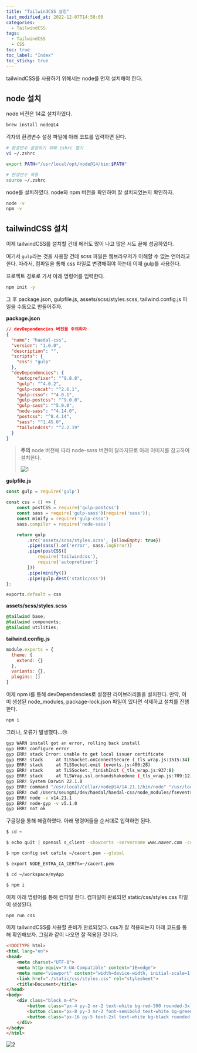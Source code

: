 ```yaml
---
title: "TailwindCSS 설정"
last_modified_at: 2022-12-07T14:50:00
categories:
  - TailwindCSS
tags:
  - TailwindCSS
  - CSS
toc: true
toc_label: "Index"
toc_sticky: true
---
```


tailwindCSS를 사용하기 위해서는 node를 먼저 설치해야 한다.

## node 설치

node 버전은 14로 설치하였다.

```bash
brew install node@14
```

각자의 환경변수 설정 파일에 아래 코드를 입력하면 된다.

```bash
# 환경변수 설정하기 위해 zshrc 열기
vi ~/.zshrc
```

```bash
export PATH="/usr/local/opt/node@14/bin:$PATH"
```

```bash
# 환경변수 적용
source ~/.zshrc
```

node를 설치하였다. node와 npm 버전을 확인하여 잘 설치되었는지 확인하자.

```bash
node -v
npm -v
```

## tailwindCSS 설치

이제 tailwindCSS를 설치할 건데 에러도 많이 나고 많은 시도 끝에 성공하였다.

여기서 `gulp`라는 것을 사용할 건데 scss 파일은 웹브라우저가 이해할 수 없는 언어라고 한다. 따라서, 컴파일을 통해 css 파일로 변경해줘야 하는데 이때 gulp를 사용한다.

프로젝트 경로로 가서 아래 명령어를 입력한다.

```bash
npm init -y
```

그 후 package.json, gulpfile.js, assets/scss/styles.scss, tailwind.config.js 파일을 수동으로 만들어주자.

**package.json**

```json
// devDependencies 버전을 주의하자
{
  "name": "haedal-css",
  "version": "1.0.0",
  "description": "",
  "scripts": {
    "css": "gulp"
  },
  "devDependencies": {
    "autoprefixer": "^9.8.8",
    "gulp": "^4.0.2",
    "gulp-concat": "^2.6.1",
    "gulp-csso": "^4.0.1",
    "gulp-postcss": "^9.0.0",
    "gulp-sass": "^5.0.0",
    "node-sass": "^4.14.0",
    "postcss": "^8.4.14",
    "sass": "^1.45.0",
    "tailwindcss": "^2.2.19"
  }
}
```

> **주의**
node 버전에 따라 node-sass 버전이 달라지므로 아래 이미지를 참고하여 설치한다.
> 
> 
> ![1](https://user-images.githubusercontent.com/79130276/206098830-c9ed39af-bac5-4e0b-bf62-c7fef2928c50.png)
> 

**gulpfile.js**

```jsx
const gulp = require('gulp')

const css = () => {
    const postCSS = require('gulp-postcss')
    const sass = require('gulp-sass')(require('sass'));
    const minify = require('gulp-csso')
    sass.compiler = require('node-sass')

    return gulp
        .src('assets/scss/styles.scss', {allowEmpty: true})
        .pipe(sass().on('error', sass.logError))
        .pipe(postCSS([
            require('tailwindcss'),
            require('autoprefixer')
        ]))
        .pipe(minify())
        .pipe(gulp.dest('static/css'))
};

exports.default = css
```

**assets/scss/styles.scss**

```scss
@tailwind base;
@tailwind components;
@tailwind utilities;
```

**tailwind.config.js**

```jsx
module.exports = {
  theme: {
    extend: {}
  },
  variants: {},
  plugins: []
}
```

이제 npm i를 통해 devDependencies로 설정한 라이브러리들을 설치한다. 만약, 이미 생성된 node_modules, package-lock.json 파일이 있다면 삭제하고 설치를 진행한다.

```bash
npm i
```

그러나, 오류가 발생했다…😢

```bash
gyp WARN install got an error, rolling back install
gyp ERR! configure error 
gyp ERR! stack Error: unable to get local issuer certificate
gyp ERR! stack     at TLSSocket.onConnectSecure (_tls_wrap.js:1515:34)
gyp ERR! stack     at TLSSocket.emit (events.js:400:28)
gyp ERR! stack     at TLSSocket._finishInit (_tls_wrap.js:937:8)
gyp ERR! stack     at TLSWrap.ssl.onhandshakedone (_tls_wrap.js:709:12)
gyp ERR! System Darwin 22.1.0
gyp ERR! command "/usr/local/Cellar/node@14/14.21.1/bin/node" "/usr/local/Cellar/node@14/14.21.1/lib/node_modules/npm/node_modules/node-gyp/bin/node-gyp.js" "rebuild"
gyp ERR! cwd /Users/seungmi/dev/haedal/haedal-css/node_modules/fsevents
gyp ERR! node -v v14.21.1
gyp ERR! node-gyp -v v5.1.0
gyp ERR! not ok
```

구글링을 통해 해결하였다. 아래 명령어들을 순서대로 입력하면 된다.

```bash
$ cd ~

$ echo quit | openssl s_client -showcerts -servername www.naver.com -connect www.naver.com:443 > cacert.pem

$ npm config set cafile ~/cacert.pem --global

$ export NODE_EXTRA_CA_CERTS=~/cacert.pem

$ cd ~/workspace/myApp

$ npm i
```

이제 아래 명령어를 통해 컴파일 한다. 컴파일이 완료되면 static/css/styles.css 파일이 생성된다.

```bash
npm run css
```

이제 tailwindCSS를 사용할 준비가 완료되었다. css가 잘 적용되는지 아래 코드를 통해 확인해보자. 그림과 같이 나오면 잘 적용된 것이다.

```html
<!DOCTYPE html>
<html lang="en">
<head>
    <meta charset="UTF-8">
    <meta http-equiv="X-UA-Compatible" content="IE=edge">
    <meta name="viewport" content="width=device-width, initial-scale=1.0">
    <link href="./static/css/styles.css" rel="stylesheet">
    <title>Document</title>
</head>
<body>
    <div class="block m-4">
        <button class="px-4 py-2 mr-2 text-white bg-red-500 rounded-3xl">빨간색 버튼</button>
        <button class="px-8 py-3 mr-2 font-semibold text-white bg-green-700">녹색 버튼</button>
        <button class="px-16 py-5 text-2xl text-white bg-black rounded-2xl">검은색 버튼</button>
    </div>
</body>
</html>
```

![2](https://user-images.githubusercontent.com/79130276/206098953-5fb11720-90dc-4665-a063-e2c8ad6d87c0.png)